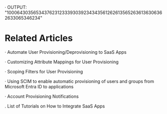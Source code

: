 · OUTPUT: "100064303565343762312333930392343435612626135652636136306362633065346234"

Related Articles
===

· Automate User Provisioning/Deprovisioning to SaaS Apps

· Customizing Attribute Mappings for User Provisioning

· Scoping Filters for User Provisioning

· Using SCIM to enable automatic provisioning of users and groups from Microsoft Entra ID to applications

· Account Provisioning Notifications

. List of Tutorials on How to Integrate SaaS Apps
